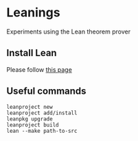 # Leanings

Experiments using the Lean theorem prover

## Install Lean
Please follow [this page](https://leanprover-community.github.io/get_started.html)

## Useful commands

```
leanproject new
leanproject add/install
leanpkg upgrade
leanproject build
lean --make path-to-src
```

